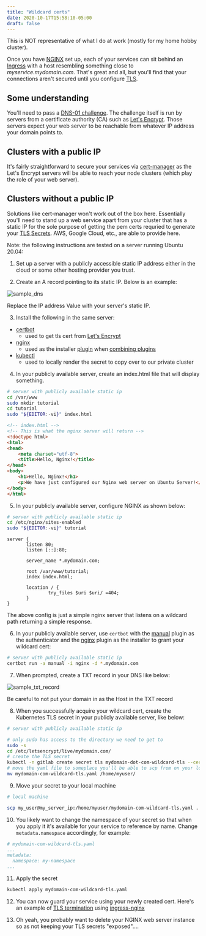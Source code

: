 ```yaml
---
title: "Wildcard certs"
date: 2020-10-17T15:58:10-05:00
draft: false
---
```


This is NOT representative of what I do at work (mostly for my home hobby cluster).

Once you have [NGINX](https://docs.nginx.com/nginx-ingress-controller/installation/installation-with-helm/) set up, each of your services can sit behind an [Ingress](https://kubernetes.io/docs/concepts/services-networking/ingress/) with a host resembling something close to *myservice.mydomain.com*.
That's great and all, but you'll find that your connections aren't secured until you configure [TLS](https://kubernetes.io/docs/concepts/services-networking/ingress/#tls).

## Some understanding

You'll need to pass a [DNS-01 challenge](https://letsencrypt.org/docs/challenge-types/#dns-01-challenge).
The challenge itself is run by servers from a certificate authority (CA) such as [Let's Encrypt](https://letsencrypt.org/).
Those servers expect your web server to be reachable from whatever IP address your domain points to.


## Clusters with a public IP

It's fairly straightforward to secure your services via [cert-manager](https://cert-manager.io/docs/tutorials/acme/ingress/) as the Let's Encrypt servers will be able to reach your node clusters (which play the role of your web server).

## Clusters without a public IP

Solutions like cert-manager won't work out of the box here.
Essentially you'll need to stand up a web service apart from your cluster that has a static IP for the sole purpose of getting the pem certs requried to generate your [TLS Secrets](https://kubernetes.github.io/ingress-nginx/user-guide/tls/#tls-secrets).
AWS, Google Cloud, etc., are able to provide here.

Note: the following instructions are tested on a server running Ubuntu 20.04:

1. Set up a server with a publicly accessible static IP address either in the cloud or some other hosting provider you trust.

2. Create an A record pointing to its static IP.
Below is an example:

![sample_dns](https://i.imgur.com/CYaRu8Z.png)

Replace the IP address Value with your server's static IP.

3. Install the following in the same server:
- [certbot](https://certbot.eff.org/docs/install.html)
  - used to get tls cert from [Let's Encrypt](https://letsencrypt.org/)
- [nginx](https://ubuntu.com/tutorials/install-and-configure-nginx#2-installing-nginx)
  - used as the installer [plugin](https://certbot.eff.org/docs/using.html#nginx) when [combining plugins](https://certbot.eff.org/docs/using.html?highlight=manual#combining-plugins)
- [kubectl](https://kubernetes.io/docs/tasks/tools/install-kubectl/)
  - used to locally render the secret to copy over to our private cluster

4. In your publicly available server, create an index.html file that will display something.

```bash
# server with publicly available static ip
cd /var/www
sudo mkdir tutorial
cd tutorial
sudo "${EDITOR:-vi}" index.html
```

```html
<!-- index.html -->
<!-- This is what the nginx server will return -->
<!doctype html>
<html>
<head>
    <meta charset="utf-8">
    <title>Hello, Nginx!</title>
</head>
<body>
    <h1>Hello, Nginx!</h1>
    <p>We have just configured our Nginx web server on Ubuntu Server!</p>
</body>
</html>
```

5. In your publicly available server, configure NGINX as shown below:

```bash
# server with publicly available static ip
cd /etc/nginx/sites-enabled
sudo "${EDITOR:-vi}" tutorial
```

```nginx
server {
       listen 80;
       listen [::]:80;

       server_name *.mydomain.com;

       root /var/www/tutorial;
       index index.html;

       location / {
               try_files $uri $uri/ =404;
       }
}
```

The above config is just a simple nginx server that listens on a wildcard path returning a simple response.

6. In your publicly available server, use `certbot` with the [manual](https://certbot.eff.org/docs/using.html#manual) plugin as the authenticator and the [nginx](https://certbot.eff.org/docs/using.html#nginx) plugin as the installer to grant your wildcard cert:

```bash
# server with publicly available static ip
certbot run -a manual -i nginx -d *.mydomain.com
```

7. When prompted, create a TXT record in your DNS like below:


![sample_txt_record](https://i.imgur.com/n3TEPBg.png)

Be careful to not put your domain in as the Host in the TXT record

8. When you successfully acquire your wildcard cert, create the Kubernetes TLS secret in your publicly available server, like below:

```bash
# server with publicly available static ip

# only sudo has access to the directory we need to get to
sudo -s
cd /etc/letsencrypt/live/mydomain.com/
# create the TLS secret
kubectl -n gitlab create secret tls mydomain-dot-com-wildcard-tls --cert fullchain.pem --key privkey.pem --dry-run -o yaml > mydomain-com-wildcard-tls.yaml
# move the yaml file to someplace you'll be able to scp from on your local machine, likely your user's home directory
mv mydomain-com-wildcard-tls.yaml /home/myuser/
```

9. Move your secret to your local machine

```bash
# local machine

scp my_user@my_server_ip:/home/myuser/mydomain-com-wildcard-tls.yaml .
```

10. You likely want to change the namespace of your secret so that when you apply it it's available for your service to reference by name. Change `metadata.namespace` accordingly, for example:
```yaml
# mydomain-com-wildcard-tls.yaml
...
metadata:
  namespace: my-namespace
...
```

11. Apply the secret

```bash
kubectl apply mydomain-com-wildcard-tls.yaml
```

12. You can now guard your service using your newly created cert. Here's an example of [TLS termination](https://kubernetes.github.io/ingress-nginx/examples/tls-termination/) using [ingress-nginx](ingress-nginx/README.md)

13. Oh yeah, you probably want to delete your NGINX web server instance so as not keeping your TLS secrets "exposed"....
